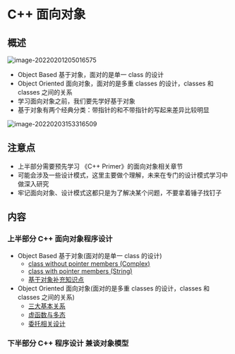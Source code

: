 # C++ 面向对象

## 概述

![image-20220201205016575](https://s2.loli.net/2022/02/01/KJ4kl93IGye2F7O.png)

* Object Based 基于对象，面对的是单一 class 的设计
* Object Oriented 面向对象，面对的是多重 classes 的设计，classes 和 classes 之间的关系
* 学习面向对象之前，我们要先学好基于对象
* 基于对象有两个经典分类：带指针的和不带指针的写起来差异比较明显

![image-20220203153316509](https://s2.loli.net/2022/02/03/ZuW9Vs8kjbHpgdF.png)



## 注意点

* 上半部分需要预先学习 《C++ Primer》的面向对象相关章节
* 可能会涉及一些设计模式，这里主要做个理解，未来在专门的设计模式学习中做深入研究
* 牢记面向对象、设计模式这都只是为了解决某个问题，不要拿着锤子找钉子

## 内容

### 上半部分 C++ 面向对象程序设计

* Object Based 基于对象(面对的是单一 class 的设计)
  * [class without pointer members (Complex)](/C++/侯捷C++/C++%20面向对象/complex.md)
  * [class with pointer members (String)](/C++/侯捷C++/C++%20面向对象/string.md)
  * [基于对象补充知识点](/C++/侯捷C++/C++%20面向对象/基于对象补充知识点.md)
* Object Oriented 面向对象(面对的是多重 classes 的设计，classes 和 classes 之间的关系)
  * [三大基本关系](/C++/侯捷C++/C++%20面向对象/三大基本关系.md)
  * [虚函数与多态](/C++/侯捷C++/C++%20面向对象/虚函数与多态.md)
  * [委托相关设计](/C++/侯捷C++/C++%20面向对象/委托相关设计.md)

### 下半部分 C++ 程序设计 兼谈对象模型

